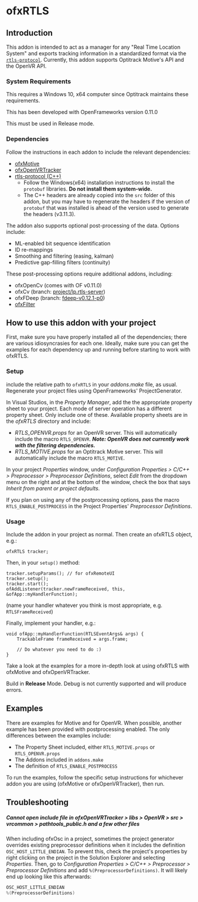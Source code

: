 # ofxRTLS

## Introduction

This addon is intended to act as a manager for any "Real Time Location System" and exports tracking information in a standardized format via the [`rtls-protocol`](https://github.com/local-projects/rtls-protocol). Currently, this addon supports Optitrack Motive's API and the OpenVR API.


### System Requirements

This requires a Windows 10, x64 computer since Optitrack maintains these requirements.

This has been developed with OpenFrameworks version 0.11.0

This must be used in Release mode.

### Dependencies

Follow the instructions in each addon to include the relevant dependencies:

- [ofxMotive](https://github.com/local-projects/ofxMotive)
- [ofxOpenVRTracker](https://github.com/local-projects/ofxOpenVRTracker)
- [rtls-protocol (C++)](https://github.com/local-projects/rtls-protocol/tree/master/c%2B%2B)
    - Follow the Windows(x64) installation instructions to install the `protobuf` libraries. **Do not install them system-wide.**
    - The C++ headers are already copied into the `src` folder of this addon, but you may have to regenerate the headers if the version of `protobuf` that was installed is ahead of the version used to generate the headers (v3.11.3).

The addon also supports optional post-processing of the data. Options include:

- ML-enabled bit sequence identification
- ID re-mappings
- Smoothing and filtering (easing, kalman)
- Predictive gap-filling filters (continuity)

These post-processing options require additional addons, including:

- ofxOpenCv (comes with OF v0.11.0)
- ofxCv (branch: [project/lp.rtls-server](project/lp.rtls-server))
- ofxFDeep (branch: [fdeep-v0.12.1-p0](https://github.com/local-projects/ofxFDeep/tree/fdeep-v0.12.1-p0))
- [ofxFilter](https://github.com/local-projects/ofxFilter/tree/master)

## How to use this addon with your project

First, make sure you have properly installed all of the dependencies; there are various idiosyncrasies for each one. Ideally, make sure you can get the examples for each dependency up and running before starting to work with ofxRTLS.

### Setup

include the relative path to `ofxRTLS` in your *addons.make* file, as usual. Regenerate your project files using OpenFrameworks' ProjectGenerator.

In Visual Studios, in the *Property Manager*, add the the appropriate property sheet to your project. Each mode of server operation has a different property sheet. Only include one of these. Available property sheets are in the *ofxRTLS* directory and include:

- *RTLS_OPENVR.props* for an OpenVR server. This will automatically include the macro `RTLS_OPENVR`. ***Note: OpenVR does not currently work with the filtering dependencies.***
- *RTLS_MOTIVE.props* for an Optitrack Motive server. This will automatically include the macro `RTLS_MOTIVE`. 

In your project *Properties* window, under *Configuration Properties  > C/C++ > Preprocessor > Preprocessor Definitions*, select *Edit* from the dropdown menu on the right and at the bottom of the window, check the box that says *Inherit from parent or project defaults*.

If you plan on using any of the postprocessing options, pass the macro `RTLS_ENABLE_POSTPROCESS` in the Project Properties' *Preprocessor Definitions*.

### Usage

Include the addon in your project as normal. Then create an ofxRTLS object, e.g.:

    ofxRTLS tracker;

Then, in your `setup()` method:

    tracker.setupParams(); // for ofxRemoteUI
    tracker.setup();
    tracker.start();
    ofAddListener(tracker.newFrameReceived, this, &ofApp::myHandlerFunction);

(name your handler whatever you think is most appropriate, e.g. `RTLSFrameReceived`)

Finally, implement your handler, e.g.:

    void ofApp::myHandlerFunction(RTLSEventArgs& args) {
        TrackableFrame frameReceived = args.frame;
    
        // Do whatever you need to do :)
    }

Take a look at the examples for a more in-depth look at using ofxRTLS with ofxMotive and ofxOpenVRTracker.

Build in **Release** Mode. Debug is not currently supported and will produce errors.

## Examples
There are examples for Motive and for OpenVR. When possible, another example has been provided with postprocessing enabled. The only differences between the examples include:

- The Property Sheet included, either `RTLS_MOTIVE.props` or `RTLS_OPENVR.props`
- The Addons included in `addons.make`
- The definition of `RTLS_ENABLE_POSTPROCESS`

To run the examples, follow the specific setup instructions for whichever addon you are using (ofxMotive or ofxOpenVRTracker), then run.


## Troubleshooting

##### Cannot open include file in *ofxOpenVRTracker > libs > OpenVR > src > vrcommon > pathtools_public.h* and a few other files

When including ofxOsc in a project, sometimes the project generator overrides existing preprocessor definitions when it includes the definition `OSC_HOST_LITTLE_ENDIAN`. To prevent this, check the project's properties by right clicking on the project in the Solution Explorer and selecting *Properties*. Then, go to *Configuration Properties  > C/C++ > Preprocessor > Preprocessor Definitions* and add `%(PreprocessorDefinitions)`. It will likely end up looking like this afterwards:

```c++
OSC_HOST_LITTLE_ENDIAN
%(PreprocessorDefinitions)
```

